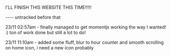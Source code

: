 I'LL FINISH THIS WEBSITE THIS TIME!!!!!


---- untracked before that

23/11 02:57am - finally managed to get momentjs working the way I wanted! :) ton of work done but still a lot to do!

23/11 11:10am - added some fluff, blur to hour counter and smooth scrolling on home icon, i need a new icon probably